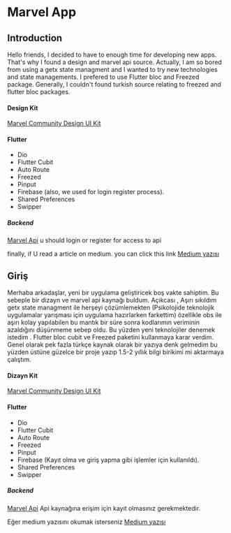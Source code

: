 # Marvel App
 


## Introduction

Hello friends, I decided to have to enough time for developing new apps. That's why I found a design and marvel api source. Actually, I am so bored from using a getx state managment and I wanted to try new technologies and state managements. I prefered to use Flutter bloc and Freezed package. Generally, I couldn't found turkish source relating to freezed and flutter bloc packages.



 #### Design Kit
 
 [Marvel Community Design UI Kit](https://www.figma.com/file/QTDbYcg9uG1rehgrc0ctAy/MARVEL--Streaming-App-(Community)?node-id=1%3A2&t=7jWci8TTVtdhIHlD-1)

 #### Flutter

  - Dio 
  - Flutter Cubit
  - Auto Route
  - Freezed
  - Pinput
  - Firebase (also, we used for login register process).
  - Shared Preferences
  - Swipper 

  ##### Backend

   [Marvel Api](https://developer.marvel.com) 
   u should login or register for access to api 
   
   
   
  finally, if U read a article on medium. you can click this link [Medium yazısı](https://medium.com/@kaanavcix/flutter-cubit-ve-freezed-paketi-ile-marvel-app-yapımı-7ac6daa038b4)


## Giriş

Merhaba arkadaşlar, yeni bir uygulama geliştiricek boş vakte sahiptim. Bu sebeple bir dizayn ve marvel api kaynağı buldum. Açıkcası , Aşırı sıkıldım getx state managment ile herşeyi çözümlemekten (Psikolojide teknolojik uygulamalar yarışması için uygulama hazırlarken farkettim) özellikle obs ile aşırı kolay yapılabilen bu mantık bir süre sonra kodlarımın veriminin azaldığını düşünmeme sebep oldu. Bu yüzden yeni teknolojiler denemek istedim . Flutter bloc cubit ve Freezed paketini kullanmaya karar verdim. Genel olarak pek fazla türkçe kaynak olarak bir yazıya denk gelmedim bu yüzden üstüne güzelce bir proje yazıp 1.5-2 yıllık bilgi birikimi mi aktarmaya çalıştım.

 #### Dizayn Kit
 
 [Marvel Community Design UI Kit](https://www.figma.com/file/QTDbYcg9uG1rehgrc0ctAy/MARVEL--Streaming-App-(Community)?node-id=1%3A2&t=7jWci8TTVtdhIHlD-1)

 #### Flutter

  - Dio 
  - Flutter Cubit
  - Auto Route
  - Freezed
  - Pinput
  - Firebase (Kayıt olma ve giriş yapma gibi işlemler için kullanıldı).
  - Shared Preferences
  - Swipper 



 

  ##### Backend

   [Marvel Api](https://developer.marvel.com) 
   Api kaynağına erişim için kayıt olmasınız gerekmektedir.


Eğer medium yazısını okumak isterseniz [Medium yazısı](https://medium.com/@kaanavcix/flutter-cubit-ve-freezed-paketi-ile-marvel-app-yapımı-7ac6daa038b4)
